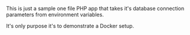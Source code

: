 This is just a sample one file PHP app that takes it's database connection parameters from environment variables.

It's only purpose it's to demonstrate a Docker setup.
